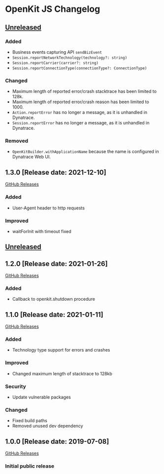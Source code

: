 # OpenKit JS Changelog

## [Unreleased](https://github.com/Dynatrace/openkit-js/compare/v1.3.0...HEAD)

### Added

-   Business events capturing API `sendBizEvent`
-   `Session.reportNetworkTechnology(technology?: string)`
-   `Session.reportCarrier(carrier?: string)`
-   `Session.reportConnectionType(connectionType?: ConnectionType)`

### Changed

-   Maximum length of reported error/crash stacktrace has been limited to 128k.
-   Maximum length of reported error/crash reason has been limited to 1000.
-   `Action.reportError` has no longer a message, as it is unhandled in Dynatrace.
-   `Session.reportError` has no longer a message, as it is unhandled in Dynatrace.

### Removed

-   `OpenKitBuilder.withApplicationName` because the name is configured in Dynatrace Web UI.

## 1.3.0 [Release date: 2021-12-10]

[GitHub Releases](https://github.com/Dynatrace/openkit-js/releases/tag/v1.3.0)

### Added

-   User-Agent header to http requests

### Improved

-   waitForInit with timeout fixed

## [Unreleased](https://github.com/Dynatrace/openkit-js/compare/v1.2.0...HEAD)

## 1.2.0 [Release date: 2021-01-26]

[GitHub Releases](https://github.com/Dynatrace/openkit-js/releases/tag/v1.2.0)

### Added

-   Callback to openkit.shutdown procedure

## 1.1.0 [Release date: 2021-01-11]

[GitHub Releases](https://github.com/Dynatrace/openkit-js/releases/tag/v1.1.0)

### Added

-   Technology type support for errors and crashes

### Improved

-   Changed maximum length of stacktrace to 128kb

### Security

-   Update vulnerable packages

### Changed

-   Fixed build paths
-   Removed unused dev dependency

## 1.0.0 [Release date: 2019-07-08]

[GitHub Releases](https://github.com/Dynatrace/openkit-js/releases/tag/v1.0.0)

### Initial public release
